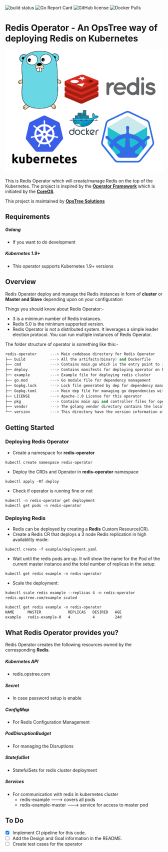 ![build status](https://gitlab.com/ot-kubernetes/awesome-operators/redis-operator/badges/master/pipeline.svg)
![Go Report Card](https://goreportcard.com/badge/github.com/iamabhishek-dubey/redis-operator)
![GitHub license](https://img.shields.io/badge/License-Apache%202.0-blue.svg)
![Docker Pulls](https://img.shields.io/docker/pulls/opstreedevops/redis-operator.svg)

# Redis Operator - An OpsTree way of deploying Redis on Kubernetes

![](./static/redis-logo.png)

This is Redis Operator which will create/manage Redis on the top of the Kubernetes. The project is inspired by the **[Operator Framework](https://coreos.com/operators/)** which is initiated by the **[CoreOS](https://coreos.com/)**.

This project is maintained by **[OpsTree Solutions](https://www.opstree.com)**

## Requirements

##### Golang 
- If you want to do development

##### Kubernetes 1.9+
-  This operator supports Kubernetes 1.9+ versions

## Overview

Redis Operator deploy and manage the Redis instances in form of **cluster** or **Master and Slave** depending upon on your configuration

Things you should know about Redis Operator:-

- 3 is a minimum number of Redis instances.
- Redis 5.0 is the minimum supported version.
- Redis Operator is not a distributed system. It leverages a simple leader election protocol. You can run multiple instances of Redis Operator.

The folder structure of operator is something like this:-

```s
redis-operator      ---> Main codebase directory for Redis Operator
├── build           ---> All the artifacts(binary) and Dockerfile
├── cmd             ---> Contains main.go which is the entry point to initialize and start this operator
├── deploy          ---> Contains manifests for deploying operator on kubernetes cluster
├── example         ---> Example file for deploying redis cluster
├── go.mod          ---> Go module file for dependency management
├── Gopkg.lock      ---> Lock file generated by dep for dependency management
├── Gopkg.toml      ---> Main dep file for managing go dependencies with dep
├── LICENSE         ---> Apache-2.0 License for this operator
├── pkg             ---> Contains main api and controller files for operator operations
├── vendor          ---> The golang vendor directory contains the local copies of external dependencies
└── version         ---> This directory have the version information of this operator
```

## Getting Started

### Deploying Redis Operator

- Create a namespace for **redis-operator**

```shell
kubectl create namespace redis-operator
```

- Deploy the CRDs and Operator in **redis-operator** namespace

```shell
kubectl apply -Rf deploy
```

- Check if operator is running fine or not

```shell
kubectl -n redis-operator get deployment
kubectl get pods -n redis-operator
```

### Deploying Redis

- Redis can be deployed by creating a **Redis** Custom Resource(CR).
- Create a Redis CR that deploys a 3 node Redis replication in high availablilty mode:

```shell
kubectl create -f example/deployment.yaml
```

- Wait until the redis pods are up. It will show the name for the Pod of the current master instance and the total number of replicas in the setup:

```shell
kubectl get redis example -n redis-operator
```

- Scale the deployment:

```shell
kubectl scale redis example --replicas 4 -n redis-operator
redis.opstree.com/example scaled
```

```shell
kubectl get redis example -n redis-operator
NAME      MASTER            REPLICAS   DESIRED   AGE
example   redis-example-0   4          4         24d
```

## What Redis Operator provides you?

Redis Operator creates the following resources owned by the corresponding **Redis**.

##### Kubernetes API
- redis.opstree.com

##### Secret
- In case password setup is enable

##### ConfigMap
- For Redis Configuration Management

##### PodDisruptionBudget
- For managing the Disruptions

##### StatefulSet
- StatefulSets for redis cluster deployment

##### Services
- For communication with redis in kubernetes cluster
    - redis-example ---> covers all pods
    - redis-example-master ---> service for access to master pod

## To Do
- [X] Implement CI pipeline for this code.
- [ ] Add the Design and Goal information in the README.
- [ ] Create test cases for the operator
